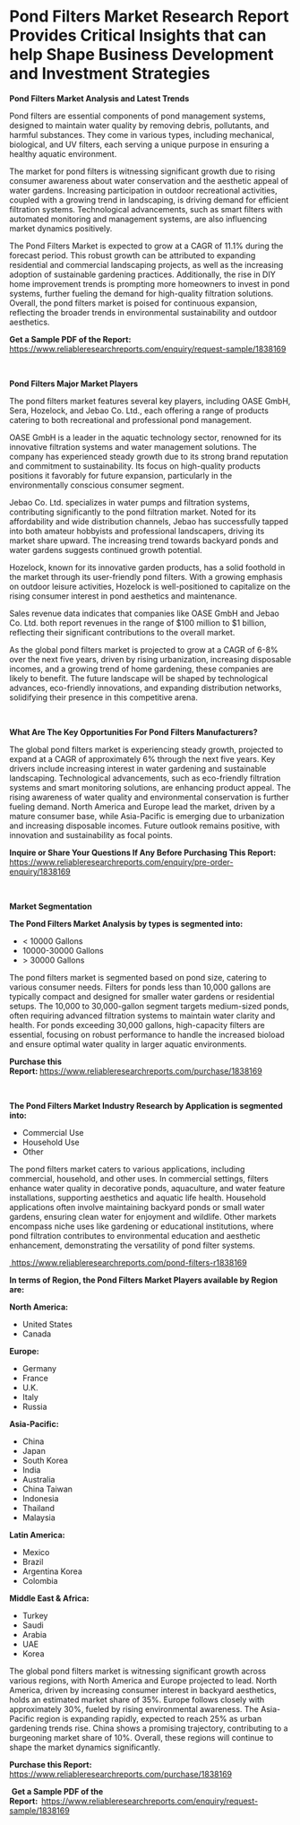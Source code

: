 <p><h1>Pond Filters Market Research Report Provides Critical Insights that can help Shape Business Development and Investment Strategies</h1></p><p><strong>Pond Filters Market Analysis and Latest Trends</strong></p>
<p><p>Pond filters are essential components of pond management systems, designed to maintain water quality by removing debris, pollutants, and harmful substances. They come in various types, including mechanical, biological, and UV filters, each serving a unique purpose in ensuring a healthy aquatic environment.</p><p>The market for pond filters is witnessing significant growth due to rising consumer awareness about water conservation and the aesthetic appeal of water gardens. Increasing participation in outdoor recreational activities, coupled with a growing trend in landscaping, is driving demand for efficient filtration systems. Technological advancements, such as smart filters with automated monitoring and management systems, are also influencing market dynamics positively.</p><p>The Pond Filters Market is expected to grow at a CAGR of 11.1% during the forecast period. This robust growth can be attributed to expanding residential and commercial landscaping projects, as well as the increasing adoption of sustainable gardening practices. Additionally, the rise in DIY home improvement trends is prompting more homeowners to invest in pond systems, further fueling the demand for high-quality filtration solutions. Overall, the pond filters market is poised for continuous expansion, reflecting the broader trends in environmental sustainability and outdoor aesthetics.</p></p>
<p><strong>Get a Sample PDF of the Report:&nbsp;</strong> <a href="https://www.reliableresearchreports.com/enquiry/request-sample/1838169?utm_campaign=3512&utm_medium=2&utm_source=Github&utm_content=ia&utm_term=16042025&utm_id=pond-filters">https://www.reliableresearchreports.com/enquiry/request-sample/1838169</a></p>
<p>&nbsp;</p>
<p><strong>Pond Filters Major Market Players</strong></p>
<p><p>The pond filters market features several key players, including OASE GmbH, Sera, Hozelock, and Jebao Co. Ltd., each offering a range of products catering to both recreational and professional pond management. </p><p>OASE GmbH is a leader in the aquatic technology sector, renowned for its innovative filtration systems and water management solutions. The company has experienced steady growth due to its strong brand reputation and commitment to sustainability. Its focus on high-quality products positions it favorably for future expansion, particularly in the environmentally conscious consumer segment.</p><p>Jebao Co. Ltd. specializes in water pumps and filtration systems, contributing significantly to the pond filtration market. Noted for its affordability and wide distribution channels, Jebao has successfully tapped into both amateur hobbyists and professional landscapers, driving its market share upward. The increasing trend towards backyard ponds and water gardens suggests continued growth potential.</p><p>Hozelock, known for its innovative garden products, has a solid foothold in the market through its user-friendly pond filters. With a growing emphasis on outdoor leisure activities, Hozelock is well-positioned to capitalize on the rising consumer interest in pond aesthetics and maintenance.</p><p>Sales revenue data indicates that companies like OASE GmbH and Jebao Co. Ltd. both report revenues in the range of $100 million to $1 billion, reflecting their significant contributions to the overall market. </p><p>As the global pond filters market is projected to grow at a CAGR of 6-8% over the next five years, driven by rising urbanization, increasing disposable incomes, and a growing trend of home gardening, these companies are likely to benefit. The future landscape will be shaped by technological advances, eco-friendly innovations, and expanding distribution networks, solidifying their presence in this competitive arena.</p></p>
<p>&nbsp;</p>
<p><strong>What Are The Key Opportunities For Pond Filters Manufacturers?</strong></p>
<p><p>The global pond filters market is experiencing steady growth, projected to expand at a CAGR of approximately 6% through the next five years. Key drivers include increasing interest in water gardening and sustainable landscaping. Technological advancements, such as eco-friendly filtration systems and smart monitoring solutions, are enhancing product appeal. The rising awareness of water quality and environmental conservation is further fueling demand. North America and Europe lead the market, driven by a mature consumer base, while Asia-Pacific is emerging due to urbanization and increasing disposable incomes. Future outlook remains positive, with innovation and sustainability as focal points.</p></p>
<p><strong>Inquire or Share Your Questions If Any Before Purchasing This Report:</strong> <a href="https://www.reliableresearchreports.com/enquiry/pre-order-enquiry/1838169?utm_campaign=3512&utm_medium=2&utm_source=Github&utm_content=ia&utm_term=16042025&utm_id=pond-filters">https://www.reliableresearchreports.com/enquiry/pre-order-enquiry/1838169</a></p>
<p>&nbsp;</p>
<p><strong>Market Segmentation</strong></p>
<p><strong>The Pond Filters Market Analysis by types is segmented into:</strong></p>
<p><ul><li>< 10000 Gallons</li><li>10000-30000 Gallons</li><li>> 30000 Gallons</li></ul></p>
<p><p>The pond filters market is segmented based on pond size, catering to various consumer needs. Filters for ponds less than 10,000 gallons are typically compact and designed for smaller water gardens or residential setups. The 10,000 to 30,000-gallon segment targets medium-sized ponds, often requiring advanced filtration systems to maintain water clarity and health. For ponds exceeding 30,000 gallons, high-capacity filters are essential, focusing on robust performance to handle the increased bioload and ensure optimal water quality in larger aquatic environments.</p></p>
<p><strong>Purchase this Report:&nbsp;</strong><a href="https://www.reliableresearchreports.com/purchase/1838169?utm_campaign=3512&utm_medium=2&utm_source=Github&utm_content=ia&utm_term=16042025&utm_id=pond-filters">https://www.reliableresearchreports.com/purchase/1838169</a></p>
<p>&nbsp;</p>
<p><strong>The Pond Filters Market Industry Research by Application is segmented into:</strong></p>
<p><ul><li>Commercial Use</li><li>Household Use</li><li>Other</li></ul></p>
<p><p>The pond filters market caters to various applications, including commercial, household, and other uses. In commercial settings, filters enhance water quality in decorative ponds, aquaculture, and water feature installations, supporting aesthetics and aquatic life health. Household applications often involve maintaining backyard ponds or small water gardens, ensuring clean water for enjoyment and wildlife. Other markets encompass niche uses like gardening or educational institutions, where pond filtration contributes to environmental education and aesthetic enhancement, demonstrating the versatility of pond filter systems.</p></p>
<p><a href="https://www.reliableresearchreports.com/pond-filters-r1838169?utm_campaign=3512&utm_medium=2&utm_source=Github&utm_content=ia&utm_term=16042025&utm_id=pond-filters">&nbsp;https://www.reliableresearchreports.com/pond-filters-r1838169</a></p>
<p><strong>In terms of Region, the Pond Filters Market Players available by Region are:</strong></p>
<p>
    <p> <strong> North America: </strong>
        <ul>
            <li>United States</li>
            <li>Canada</li>
        </ul>
        </p> 
    <p> <strong> Europe: </strong>
        <ul>
            <li>Germany</li>
            <li>France</li>
            <li>U.K.</li>
            <li>Italy</li>
            <li>Russia</li>
        </ul>
        </p> 
    <p> <strong> Asia-Pacific: </strong>
        <ul>
            <li>China</li>
            <li>Japan</li>
            <li>South Korea</li>
            <li>India</li>
            <li>Australia</li>
            <li>China Taiwan</li>
            <li>Indonesia</li>
            <li>Thailand</li>
            <li>Malaysia</li>
        </ul>
        </p> 
    <p> <strong> Latin America: </strong>
        <ul>
            <li>Mexico</li>
            <li>Brazil</li>
            <li>Argentina Korea</li>
            <li>Colombia</li>
        </ul>
        </p> 
    <p> <strong> Middle East & Africa: </strong>
        <ul>
            <li>Turkey</li>
            <li>Saudi</li>
            <li>Arabia</li>
            <li>UAE</li>
            <li>Korea</li>
        </ul>
    </p>
    </p>
<p><p>The global pond filters market is witnessing significant growth across various regions, with North America and Europe projected to lead. North America, driven by increasing consumer interest in backyard aesthetics, holds an estimated market share of 35%. Europe follows closely with approximately 30%, fueled by rising environmental awareness. The Asia-Pacific region is expanding rapidly, expected to reach 25% as urban gardening trends rise. China shows a promising trajectory, contributing to a burgeoning market share of 10%. Overall, these regions will continue to shape the market dynamics significantly.</p></p>
<p><strong>Purchase this Report: </strong><a href="https://www.reliableresearchreports.com/purchase/1838169?utm_campaign=3512&utm_medium=2&utm_source=Github&utm_content=ia&utm_term=16042025&utm_id=pond-filters">https://www.reliableresearchreports.com/purchase/1838169</a></p>
<p>&nbsp;<strong>Get a Sample PDF of the Report:&nbsp;&nbsp;</strong><a href="https://www.reliableresearchreports.com/enquiry/request-sample/1838169?utm_campaign=3512&utm_medium=2&utm_source=Github&utm_content=ia&utm_term=16042025&utm_id=pond-filters">https://www.reliableresearchreports.com/enquiry/request-sample/1838169</a></p>
<p><strong></strong></p>
<p><p></p><p></p><p></p></p>
